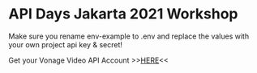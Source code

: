 # API Days Jakarta 2021 Workshop

Make sure you rename env-example to .env and replace the values with your own project api key & secret!

Get your Vonage Video API Account >>[HERE](https://tokbox.com/account/user/signup)<<
